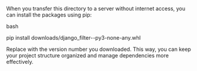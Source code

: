 When you transfer this directory to a server without internet access, you can install the packages using pip:

bash

pip install downloads/django_filter-<version>-py3-none-any.whl

Replace <version> with the version number you downloaded. This way, you can keep your project structure organized and manage dependencies more effectively.